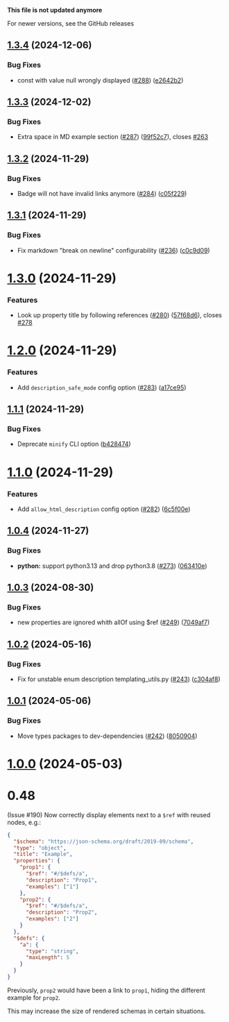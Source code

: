 **This file is not updated anymore**

For newer versions, see the GitHub releases 


## [1.3.4](https://github.com/coveooss/json-schema-for-humans/compare/v1.3.3...v1.3.4) (2024-12-06)


### Bug Fixes

* const with value null wrongly displayed ([#288](https://github.com/coveooss/json-schema-for-humans/issues/288)) ([e2642b2](https://github.com/coveooss/json-schema-for-humans/commit/e2642b253c2479ee013a0151ca41af8fe6d96e60))

## [1.3.3](https://github.com/coveooss/json-schema-for-humans/compare/v1.3.2...v1.3.3) (2024-12-02)


### Bug Fixes

* Extra space in MD example section ([#287](https://github.com/coveooss/json-schema-for-humans/issues/287)) ([99f52c7](https://github.com/coveooss/json-schema-for-humans/commit/99f52c7ec1efa09312d49f30d491e4d3e3a89832)), closes [#263](https://github.com/coveooss/json-schema-for-humans/issues/263)

## [1.3.2](https://github.com/coveooss/json-schema-for-humans/compare/v1.3.1...v1.3.2) (2024-11-29)


### Bug Fixes

* Badge will not have invalid links anymore ([#284](https://github.com/coveooss/json-schema-for-humans/issues/284)) ([c05f229](https://github.com/coveooss/json-schema-for-humans/commit/c05f229e2a0e48d44826aff71548daff658a967c))

## [1.3.1](https://github.com/coveooss/json-schema-for-humans/compare/v1.3.0...v1.3.1) (2024-11-29)


### Bug Fixes

* Fix markdown "break on newline" configurability ([#236](https://github.com/coveooss/json-schema-for-humans/issues/236)) ([c0c9d09](https://github.com/coveooss/json-schema-for-humans/commit/c0c9d09e00427786dc571d4cd71b7c36c80dc811))

# [1.3.0](https://github.com/coveooss/json-schema-for-humans/compare/v1.2.0...v1.3.0) (2024-11-29)


### Features

* Look up property title by following references ([#280](https://github.com/coveooss/json-schema-for-humans/issues/280)) ([57f68d6](https://github.com/coveooss/json-schema-for-humans/commit/57f68d6be7670882718e0e1931610e32e0963ad3)), closes [#278](https://github.com/coveooss/json-schema-for-humans/issues/278)

# [1.2.0](https://github.com/coveooss/json-schema-for-humans/compare/v1.1.1...v1.2.0) (2024-11-29)


### Features

* Add `description_safe_mode` config option ([#283](https://github.com/coveooss/json-schema-for-humans/issues/283)) ([a17ce95](https://github.com/coveooss/json-schema-for-humans/commit/a17ce95475e3e9b83e340ef35f4bb30427b62a7b))

## [1.1.1](https://github.com/coveooss/json-schema-for-humans/compare/v1.1.0...v1.1.1) (2024-11-29)


### Bug Fixes

* Deprecate `minify` CLI option ([b428474](https://github.com/coveooss/json-schema-for-humans/commit/b428474ba6eeee0c0dd66ce9ae842a4a46c3b3d6))

# [1.1.0](https://github.com/coveooss/json-schema-for-humans/compare/v1.0.4...v1.1.0) (2024-11-29)


### Features

* Add `allow_html_description` config option ([#282](https://github.com/coveooss/json-schema-for-humans/issues/282)) ([6c5f00e](https://github.com/coveooss/json-schema-for-humans/commit/6c5f00e9d74095214a74820800d7389fac1ddcbe))

## [1.0.4](https://github.com/coveooss/json-schema-for-humans/compare/v1.0.3...v1.0.4) (2024-11-27)


### Bug Fixes

* **python:** support python3.13 and drop python3.8 ([#273](https://github.com/coveooss/json-schema-for-humans/issues/273)) ([063410e](https://github.com/coveooss/json-schema-for-humans/commit/063410e6cf13975c0a01280c404287a996a537dd))

## [1.0.3](https://github.com/coveooss/json-schema-for-humans/compare/v1.0.2...v1.0.3) (2024-08-30)


### Bug Fixes

* new properties are ignored whith allOf using $ref ([#249](https://github.com/coveooss/json-schema-for-humans/issues/249)) ([7049af7](https://github.com/coveooss/json-schema-for-humans/commit/7049af7bc51b40d7ea6b9117b89125e03b98fde7))

## [1.0.2](https://github.com/coveooss/json-schema-for-humans/compare/v1.0.1...v1.0.2) (2024-05-16)


### Bug Fixes

* Fix for unstable enum description templating_utils.py ([#243](https://github.com/coveooss/json-schema-for-humans/issues/243)) ([c304af8](https://github.com/coveooss/json-schema-for-humans/commit/c304af8f0a104e18b3b4f42ee280392918c62368))

## [1.0.1](https://github.com/coveooss/json-schema-for-humans/compare/v1.0.0...v1.0.1) (2024-05-06)


### Bug Fixes

* Move types packages to dev-dependencies ([#242](https://github.com/coveooss/json-schema-for-humans/issues/242)) ([8050904](https://github.com/coveooss/json-schema-for-humans/commit/805090460bbbce5dccb5eb9a5d7c960a8cdae73e))

# [1.0.0](https://github.com/coveooss/json-schema-for-humans/compare/v0.47.5...v1.0.0) (2024-05-03)

# 0.48

(Issue #190) Now correctly display elements next to a `$ref` with reused nodes, e.g.:

```json
{
  "$schema": "https://json-schema.org/draft/2019-09/schema",
  "type": "object",
  "title": "Example",
  "properties": {
    "prop1": {
      "$ref": "#/$defs/a",
      "description": "Prop1",
      "examples": ["1"]
    },
    "prop2": {
      "$ref": "#/$defs/a",
      "description": "Prop2",
      "examples": ["2"]
    }
  },
  "$defs": {
    "a": {
      "type": "string",
      "maxLength": 5
    }
  }
}
```

Previously, `prop2` would have been a link to `prop1`, hiding the different example for `prop2`.

This may increase the size of rendered schemas in certain situations.
